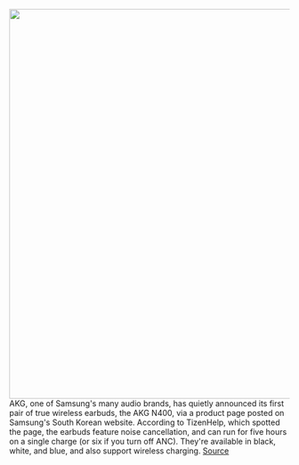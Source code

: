 <img src='https://cdn.vox-cdn.com/thumbor/OY88wE_HnMFGTxTpEXVTYEtHtbc=/0x0:892x684/1200x800/filters:focal(375x271:517x413)/cdn.vox-cdn.com/uploads/chorus_image/image/66581203/ezgif.com_webp_to_jpg__3_.0.jpg' width='700px' /><br/>
AKG, one of Samsung's many audio brands, has quietly announced its first pair of true wireless earbuds, the AKG N400, via a product page posted on Samsung's South Korean website. According to TizenHelp, which spotted the page, the earbuds feature noise cancellation, and can run for five hours on a single charge (or six if you turn off ANC). They're available in black, white, and blue, and also support wireless charging.
<a href='https://www.theverge.com/2020/3/31/21201277/samsung-aky-n400-true-wireless-noise-cancelling-earbuds-price-features-release-date-south-korea'> Source <a/>